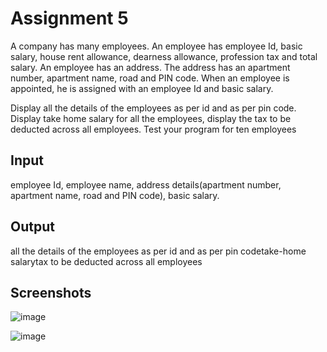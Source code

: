 
# Assignment 5

A company has many employees. An employee has employee Id, basic salary, house rent allowance, dearness allowance, profession tax and total salary. An employee has an address. The address has an apartment number, apartment name, road and PIN code. When an employee is appointed, he is assigned with an employee Id and basic salary.

Display all the details of the employees as per id and as per pin code. Display take home salary for all the employees, display the tax to be deducted across all employees.
Test your program for ten employees 


## Input

employee Id, employee name, address details(apartment number, apartment name, road and PIN code), basic salary.

## Output

all the details of the employees as per id and as per pin codetake-home salarytax to be deducted across all employees

## Screenshots

![image](https://user-images.githubusercontent.com/82442807/141329720-01c1963e-a738-421a-961a-5e07aa654bba.png)

![image](https://user-images.githubusercontent.com/82442807/141329735-561704ee-2b93-4d4a-8870-6fe674f59ea5.png)
